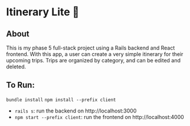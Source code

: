 # Itinerary Lite 📍

## About
This is my phase 5 full-stack project using a Rails backend and React frontend. 
With this app, a user can create a very simple itinerary for their upcoming trips. 
Trips are organized by category, and can be edited and deleted. 

## To Run:

`bundle install`
`npm install --prefix client`


- `rails s`: run the backend on http://localhost:3000
- `npm start --prefix client`: run the frontend on http://localhost:4000


